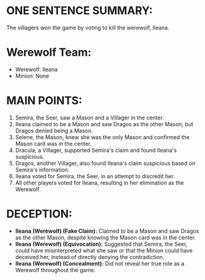 # ONE SENTENCE SUMMARY:
The villagers won the game by voting to kill the werewolf, Ileana.

# Werewolf Team:
- Werewolf: Ileana
- Minion: None

# MAIN POINTS:
1. Semira, the Seer, saw a Mason and a Villager in the center.
2. Ileana claimed to be a Mason and saw Dragos as the other Mason, but Dragos denied being a Mason.
3. Selene, the Mason, knew she was the only Mason and confirmed the Mason card was in the center.
4. Dracula, a Villager, supported Semira's claim and found Ileana's suspicious.
5. Dragos, another Villager, also found Ileana's claim suspicious based on Semira's information.
6. Ileana voted for Semira, the Seer, in an attempt to discredit her.
7. All other players voted for Ileana, resulting in her elimination as the Werewolf.

# DECEPTION:
- **Ileana (Werewolf) (Fake Claim):** Claimed to be a Mason and saw Dragos as the other Mason, despite knowing the Mason card was in the center.
- **Ileana (Werewolf) (Equivocation):** Suggested that Semira, the Seer, could have misinterpreted what she saw or that the Minion could have deceived her, instead of directly denying the contradiction.
- **Ileana (Werewolf) (Concealment):** Did not reveal her true role as a Werewolf throughout the game.